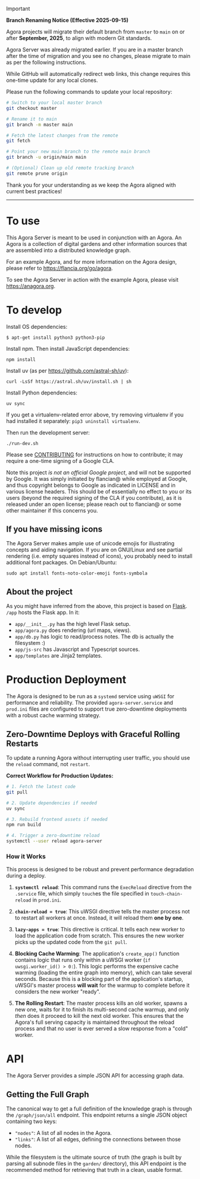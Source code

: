 > [!IMPORTANT]
> **Branch Renaming Notice (Effective 2025-09-15)**
>
> Agora projects will migrate their default branch from `master` to `main` on or after **September, 2025**, to align with modern Git standards.
>
> Agora Server was already migrated earlier. If you are in a master branch after the time of migration and you see no changes, please migrate to main as per the following instructions.
>
> While GitHub will automatically redirect web links, this change requires this one-time update for any local clones.
>
> Please run the following commands to update your local repository:
>
> ```bash
> # Switch to your local master branch
> git checkout master
>
> # Rename it to main
> git branch -m master main
>
> # Fetch the latest changes from the remote
> git fetch
>
> # Point your new main branch to the remote main branch
> git branch -u origin/main main
>
> # (Optional) Clean up old remote tracking branch
> git remote prune origin
> ```
>
> Thank you for your understanding as we keep the Agora aligned with current best practices!

---

# To use

This Agora Server is meant to be used in conjunction with an Agora. An Agora is
a collection of digital gardens and other information sources that are assembled
into a distributed knowledge graph.

For an example Agora, and for more information on the Agora design, please refer to <https://flancia.org/go/agora>.

To see the Agora Server in action with the example Agora, please visit
<https://anagora.org>.

# To develop

Install OS dependencies:
```
$ apt-get install python3 python3-pip
```

Install npm. Then install JavaScript dependencies:

```
npm install
```

Install uv (as per https://github.com/astral-sh/uv):
```
curl -LsSf https://astral.sh/uv/install.sh | sh
```

Install Python dependencies:
```
uv sync
```

If you get a virtualenv-related error above, try removing virtualenv if you had installed it separately: `pip3 uninstall virtualenv`.

Then run the development server:
```
./run-dev.sh
```

Please see [CONTRIBUTING](CONTRIBUTING.md) for instructions on how to
contribute; it may require a one-time signing of a Google CLA.

Note this project *is not an official Google project*, and will not be supported by
Google. It was simply initiated by flancian@ while employed at Google, and
thus copyright belongs to Google as indicated in LICENSE and in various license
headers. This should be of essentially no effect to you or its users (beyond the
required signing of the CLA if you contribute), as it is released under an open
license; please reach out to flancian@ or some other maintainer if this concerns you.  

## If you have missing icons

The Agora Server makes ample use of unicode emojis for illustrating concepts and aiding navigation. If you are on GNU/Linux and see partial rendering (i.e. empty squares instead of icons), you probably need to install additional font packages. On Debian/Ubuntu:

```
sudo apt install fonts-noto-color-emoji fonts-symbola
```


## About the project
As you might have inferred from the above, this project is based on [Flask](https://flask.palletsprojects.com). ```/app``` hosts the Flask app. In it:

- ```app/__init__.py``` has the high level Flask setup.
- ```app/agora.py``` does rendering (url maps, views).
- ```app/db.py``` has logic to read/process notes. The db is actually the filesystem :)
- ```app/js-src``` has Javascript and Typescript sources.
- ```app/templates``` are Jinja2 templates.

# Production Deployment

The Agora is designed to be run as a `systemd` service using `uWSGI` for performance and reliability. The provided `agora-server.service` and `prod.ini` files are configured to support true zero-downtime deployments with a robust cache warming strategy.

## Zero-Downtime Deploys with Graceful Rolling Restarts

To update a running Agora without interrupting user traffic, you should use the `reload` command, not `restart`.

**Correct Workflow for Production Updates:**
```bash
# 1. Fetch the latest code
git pull

# 2. Update dependencies if needed
uv sync

# 3. Rebuild frontend assets if needed
npm run build

# 4. Trigger a zero-downtime reload
systemctl --user reload agora-server
```

### How it Works

This process is designed to be robust and prevent performance degradation during a deploy.

1.  **`systemctl reload`**: This command runs the `ExecReload` directive from the `.service` file, which simply `touch`es the file specified in `touch-chain-reload` in `prod.ini`.

2.  **`chain-reload = true`**: This uWSGI directive tells the master process not to restart all workers at once. Instead, it will reload them **one by one**.

3.  **`lazy-apps = true`**: This directive is critical. It tells each new worker to load the application code from scratch. This ensures the new worker picks up the updated code from the `git pull`.

4.  **Blocking Cache Warming**: The application's `create_app()` function contains logic that runs only within a uWSGI worker (`if uwsgi.worker_id() > 0:`). This logic performs the expensive cache warming (loading the entire graph into memory), which can take several seconds. Because this is a blocking part of the application's startup, uWSGI's master process **will wait** for the warmup to complete before it considers the new worker "ready".

5.  **The Rolling Restart**: The master process kills an old worker, spawns a new one, waits for it to finish its multi-second cache warmup, and only *then* does it proceed to kill the next old worker. This ensures that the Agora's full serving capacity is maintained throughout the reload process and that no user is ever served a slow response from a "cold" worker.

# API

The Agora Server provides a simple JSON API for accessing graph data.

## Getting the Full Graph

The canonical way to get a full definition of the knowledge graph is through the `/graph/json/all` endpoint. This endpoint returns a single JSON object containing two keys:

-   `"nodes"`: A list of all nodes in the Agora.
-   `"links"`: A list of all edges, defining the connections between those nodes.

While the filesystem is the ultimate source of truth (the graph is built by parsing all subnode files in the `garden/` directory), this API endpoint is the recommended method for retrieving that truth in a clean, usable format.
